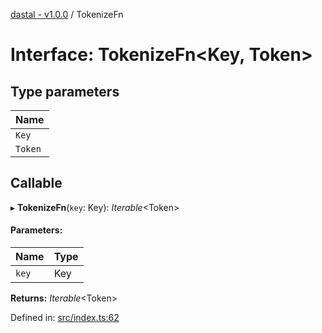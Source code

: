 [dastal - v1.0.0](../README.md) / TokenizeFn

# Interface: TokenizeFn<Key, Token\>

## Type parameters

| Name |
| :------ |
| `Key` |
| `Token` |

## Callable

▸ **TokenizeFn**(`key`: Key): *Iterable*<Token\>

#### Parameters:

| Name | Type |
| :------ | :------ |
| `key` | Key |

**Returns:** *Iterable*<Token\>

Defined in: [src/index.ts:62](https://github.com/havelessbemore/dastal/blob/3cce60b/src/index.ts#L62)
